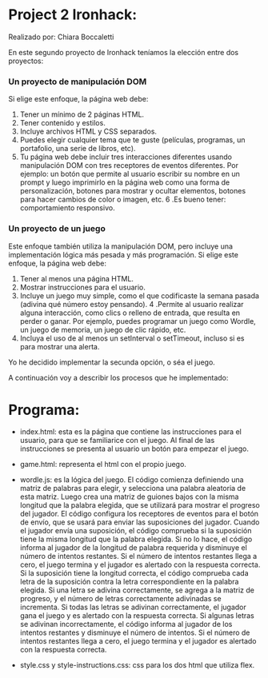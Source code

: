 # Project 2 Ironhack:

Realizado por: Chiara Boccaletti

En este segundo proyecto de Ironhack teníamos la elección entre dos proyectos:

### Un proyecto de manipulación DOM
Si elige este enfoque, la página web debe:

1. Tener un mínimo de 2 páginas HTML.
2. Tener contenido y estilos.
3. Incluye archivos HTML y CSS separados.
4. Puedes elegir cualquier tema que te guste (películas, programas, un portafolio, una serie de libros, etc).
5. Tu página web debe incluir tres interacciones diferentes usando manipulación DOM con tres receptores de eventos diferentes. Por ejemplo: un botón que permite al usuario escribir su nombre en un prompt y luego imprimirlo en la página web como una forma de personalización, botones para mostrar y ocultar elementos, botones para hacer cambios de color o imagen, etc.
6 .Es bueno tener: comportamiento responsivo.


### Un proyecto de un juego
Este enfoque también utiliza la manipulación DOM, pero incluye una implementación lógica más pesada y más programación. 
Si elige este enfoque, la página web debe:

1. Tener al menos una página HTML.
2. Mostrar instrucciones para el usuario.
3. Incluye un juego muy simple, como el que codificaste la semana pasada (adivina qué número estoy pensando).
4 .Permite al usuario realizar alguna interacción, como clics o relleno de entrada, que resulta en perder o ganar. Por ejemplo, puedes programar un juego como Wordle, un juego de memoria, un juego de clic rápido, etc.
5. Incluya el uso de al menos un setInterval o setTimeout, incluso si es para mostrar una alerta.

Yo he decidido implementar la secunda opción, o séa el juego. 

A continuación voy a describir los procesos que he implementado:

# Programa:
- index.html: esta es la página que contiene las instrucciones para el usuario, para que se familiarice con el juego. Al final de las instrucciones se presenta al usuario un botón para empezar el juego.

- game.html: representa el html con el propio juego. 

- wordle.js: es la lógica del juego. El código comienza definiendo una matriz de palabras para elegir, y selecciona una palabra aleatoria de esta matriz. Luego crea una matriz de guiones bajos con la misma longitud que la palabra elegida, que se utilizará para mostrar el progreso del jugador. El código configura los receptores de eventos para el botón de envío, que se usará para enviar las suposiciones del jugador. Cuando el jugador envía una suposición, el código comprueba si la suposición tiene la misma longitud que la palabra elegida. Si no lo hace, el código informa al jugador de la longitud de palabra requerida y disminuye el número de intentos restantes. Si el número de intentos restantes llega a cero, el juego termina y el jugador es alertado con la respuesta correcta. Si la suposición tiene la longitud correcta, el código comprueba cada letra de la suposición contra la letra correspondiente en la palabra elegida. Si una letra se adivina correctamente, se agrega a la matriz de progreso, y el número de letras correctamente adivinadas se incrementa. Si todas las letras se adivinan correctamente, el jugador gana el juego y es alertado con la respuesta correcta. Si algunas letras se adivinan incorrectamente, el código informa al jugador de los intentos restantes y disminuye el número de intentos. Si el número de intentos restantes llega a cero, el juego termina y el jugador es alertado con la respuesta correcta. 

- style.css y style-instructions.css: css para los dos html que utiliza flex. 
